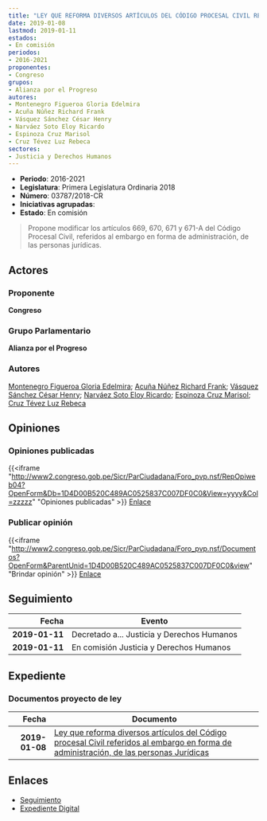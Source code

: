 ```yaml
---
title: "LEY QUE REFORMA DIVERSOS ARTÍCULOS DEL CÓDIGO PROCESAL CIVIL REFERIDOS AL EMBARGO EN FORMA DE ADMINISTRACIÓN, DE LAS PERSONAS JURÍDICAS"
date: 2019-01-08
lastmod: 2019-01-11
estados:
- En comisión
periodos:
- 2016-2021
proponentes:
- Congreso
grupos:
- Alianza por el Progreso
autores:
- Montenegro Figueroa Gloria Edelmira
- Acuña Núñez Richard Frank
- Vásquez Sánchez César Henry
- Narváez Soto Eloy Ricardo
- Espinoza Cruz Marisol
- Cruz Tévez Luz Rebeca
sectores:
- Justicia y Derechos Humanos
---
```

- **Periodo**: 2016-2021
- **Legislatura**: Primera Legislatura Ordinaria 2018
- **Número**: 03787/2018-CR
- **Iniciativas agrupadas**: 
- **Estado**: En comisión

> Propone modificar los artículos 669, 670, 671 y 671-A del Código Procesal Civil, referidos al embargo en forma de administración, de las personas jurídicas.


## Actores

### Proponente

**Congreso**

### Grupo Parlamentario

**Alianza por el Progreso**

### Autores

[Montenegro Figueroa Gloria Edelmira](mailto:mailto:gmontenegrof@congreso.gob.pe); [Acuña Núñez Richard Frank](mailto:mailto:racuna@congreso.gob.pe); [Vásquez Sánchez César Henry](mailto:mailto:cvasquezs@congreso.gob.pe); [Narváez Soto Eloy Ricardo](mailto:mailto:enarvaez@congreso.gob.pe); [Espinoza Cruz Marisol](mailto:mailto:mespinozac@congreso.gob.pe); [Cruz Tévez Luz Rebeca](mailto:mailto:lcruzt@congreso.gob.pe)

## Opiniones

### Opiniones publicadas

{{<iframe "http://www2.congreso.gob.pe/Sicr/ParCiudadana/Foro_pvp.nsf/RepOpiweb04?OpenForm&Db=1D4D00B520C489AC0525837C007DF0C0&View=yyyy&Col=zzzzz" "Opiniones publicadas" >}}
[Enlace](http://www2.congreso.gob.pe/Sicr/ParCiudadana/Foro_pvp.nsf/RepOpiweb04?OpenForm&Db=1D4D00B520C489AC0525837C007DF0C0&View=yyyy&Col=zzzzz)

### Publicar opinión

{{<iframe "http://www2.congreso.gob.pe/Sicr/ParCiudadana/Foro_pvp.nsf/Documentos?OpenForm&ParentUnid=1D4D00B520C489AC0525837C007DF0C0&view" "Brindar opinión" >}}
[Enlace](http://www2.congreso.gob.pe/Sicr/ParCiudadana/Foro_pvp.nsf/Documentos?OpenForm&ParentUnid=1D4D00B520C489AC0525837C007DF0C0&view)


## Seguimiento

| Fecha | Evento |
|------:|--------|
| **2019-01-11** | Decretado a... Justicia y Derechos Humanos |
| **2019-01-11** | En comisión Justicia y Derechos Humanos |

## Expediente

### Documentos proyecto de ley

| Fecha | Documento |
|------:|-----------|
| **2019-01-08** | [Ley que reforma diversos artículos del Código procesal Civil referidos al embargo en forma de administración, de las personas Jurídicas](http://www.leyes.congreso.gob.pe/Documentos/2016_2021/Proyectos_de_Ley_y_de_Resoluciones_Legislativas/PL0378720190108.pdf) |

## Enlaces

- [Seguimiento](http://www2.congreso.gob.pe/Sicr/TraDocEstProc/CLProLey2016.nsf/f7fff46988ca05b1052578e100829cc7/fbf0d4e5438da5580525837c008209bc?OpenDocument)
- [Expediente Digital](http://www2.congreso.gob.pe/Sicr/TraDocEstProc/CLProLey2016.nsf/f7fff46988ca05b1052578e100829cc7/fbf0d4e5438da5580525837c008209bc?OpenDocument&Click=05257FB7005EB655.eb71d0cf91d8294e05256cdf006b5706/$Body/0.1C6C)


